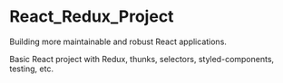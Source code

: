 # React_Redux_Project
 Building more maintainable and robust React applications. 
 
 Basic React project with Redux, thunks, selectors, styled-components, testing, etc.
